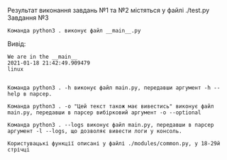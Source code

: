 Результат виконання завдань №1 та №2 містяться у файлі ./test.py
Завдання №3

    Команда python3 . виконує файл __main__.py

Вивід:

	We are in the __main__
	2021-01-18 21:42:49.909479
	linux


    Команда python3 . -h виконує файл main.py, передавши аргумент -h --help в парсер.

    Команда python3 . -o "Цей текст також має вивестись" виконує файл main.py, передавши в парсер вибірковий аргумент -o --optional

    Команда python3 . --logs виконує файл main.py, передавши в парсер аргумент -l --logs, що дозволяє вивести логи у консоль.

    Користувацькі функції описані у файлі ./modules/common.py, у 18-29й стрічці
